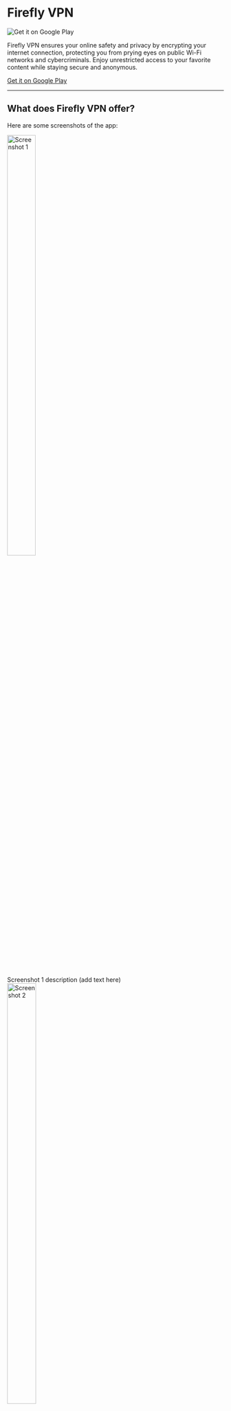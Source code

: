 # Firefly VPN

![Get it on Google Play](https://upload.wikimedia.org/wikipedia/commons/7/78/Google_Play_Store_badge_EN.svg)

Firefly VPN ensures your online safety and privacy by encrypting your internet connection, protecting you from prying eyes on public Wi-Fi networks and cybercriminals. Enjoy unrestricted access to your favorite content while staying secure and anonymous.

[Get it on Google Play](https://play.google.com/store/apps/details?id=com.fireflyvpn)

---

## What does Firefly VPN offer?

Here are some screenshots of the app:

<p align="center">
  <div style="display: inline-block; margin-right: 20px;">
    <a href="https://fireflyvpn.com/content/image/lw0n1npa35hf6gmuwcvf.jpg" target="_blank">
      <img src="https://fireflyvpn.com/content/image/lw0n1npa35hf6gmuwcvf.jpg" alt="Screenshot 1" width="50%" />
    </a>
    <div style="text-align: center;">Screenshot 1 description (add text here)</div>
  </div>
  
  <div style="display: inline-block; margin-right: 20px;">
    <a href="https://fireflyvpn.com/content/image/fgu3sn4xcjaj7gtf7l43.jpg" target="_blank">
      <img src="https://fireflyvpn.com/content/image/fgu3sn4xcjaj7gtf7l43.jpg" alt="Screenshot 2" width="50%" />
    </a>
    <div style="text-align: center;">Screenshot 2 description (add text here)</div>
  </div>

  <div style="display: inline-block; margin-right: 20px;">
    <a href="https://fireflyvpn.com/content/image/6nexta2174iuxlmyzlus.jpg" target="_blank">
      <img src="https://fireflyvpn.com/content/image/6nexta2174iuxlmyzlus.jpg" alt="Screenshot 3" width="50%" />
    </a>
    <div style="text-align: center;">Screenshot 3 description (add text here)</div>
  </div>

  <div style="display: inline-block; margin-right: 20px;">
    <a href="https://fireflyvpn.com/content/image/h2ug8d5htypglflkpaf2.jpg" target="_blank">
      <img src="https://fireflyvpn.com/content/image/h2ug8d5htypglflkpaf2.jpg" alt="Screenshot 4" width="50%" />
    </a>
    <div style="text-align: center;">Screenshot 4 description (add text here)</div>
  </div>

  <div style="display: inline-block;">
    <a href="https://fireflyvpn.com/content/image/1ndc18evfme8tin5di50.jpg" target="_blank">
      <img src="https://fireflyvpn.com/content/image/1ndc18evfme8tin5di50.jpg" alt="Screenshot 5" width="50%" />
    </a>
    <div style="text-align: center;">Screenshot 5 description (add text here)</div>
  </div>
</p>

---

## Bring Light and Security to Your Online World

Firefly VPN ensures your online safety and privacy by encrypting your internet connection, protecting you from prying eyes on public Wi-Fi networks and cybercriminals. With Firefly VPN, your browsing activities stay private and secure, shielding you from potential threats and offering peace of mind wherever you browse.

---

## Get Started

1. Install Firefly VPN.
2. Tap the connect button.
3. Done! You are now connected through a secure proxy.
4. Go premium for 2 hours just by watching an ad.

---

## Why Firefly VPN?

Download now and enjoy unrestricted access to your favorite content while Firefly VPN safeguards your data with robust encryption, making it your trusted companion for a safer digital experience.
